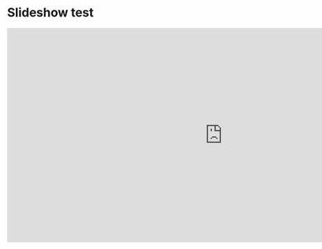 # Slideshow test

<html>
  
<iframe src="https://cgettings.github.io/slideshow_test/test.html"  height="500" width="1000" style="border:none;"></iframe>

</html> 
